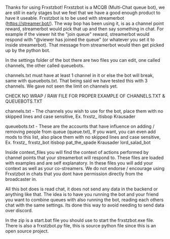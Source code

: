 Thanks for using Frxstzbot!
Frxstzbot is a MCQB (Multi-Chat queue bot), we are still in early stages but we feel that we have a good enough product to have it useable.
Frxstzbot is to be used with streamerbot (https://streamer.bot/). The way bop has been using it, is as a channel point reward, streamerbot would pick that up and then say something in chat. For example if the viewer hit the "join queue" reward, streamerbot would respond with "@viewer has joined the queue" (or whatever you set it to inside streamerbot). That message from streamerbot would then get picked up by the python bot. 

In the settings folder of the bot there are two files you can edit, one called channels, the other called queuebots.

channels.txt must have at least 1 channel in it or else the bot will break, same with queuebots.txt. That being said we have tested this with 3 channels. We gave not seen the limit on channels yet. 

CHECK NO WRAP / RAW FILE FOR PROPER EXAMPLE OF CHANNELS.TXT & QUEUEBOTS.TXT

channels.txt - The channels you wish to use for the bot, place them with no skipped lines and case sensitive, Ex.
frxstz_
itisbop
Krausader

queuebots.txt - These are the accounts that have influence on adding / removing people from queue (queue.txt), If you want, you can even add mods to this list, also place them with no skipped lines and case sensitive, Ex.
frxstz_
frxstz_bot
itisbop
pat_the_spade
Krausader
lord_salad_bot

Inside context_files you will find the context of actions performed by channel points that your streamerbot will respond to. These files are loaded with examples and are self explanatory. In these files you will add your context as well as your co-streamers.
We do not endorse / encourage using Frxstzbot in chats that you dont have permission directly from the broadcaster in. 

All this bot does is read chat, it does not send any data in the backend or anything like that. The idea is to have you running the bot and your friend you want to combine queues with also running the bot, reading each others chat with the same settings. Its done this way to avoid needing to send data over discord.

In the zip is a start.bat file you should use to start the frxstzbot.exe file. There is also a frxstzbot.py file, this is source python file since this is an open source project.  
